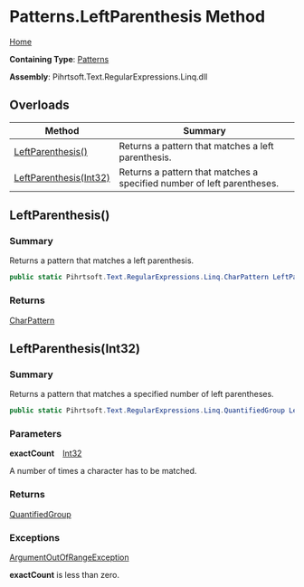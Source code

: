 # Patterns\.LeftParenthesis Method

[Home](../../../../../../README.md)

**Containing Type**: [Patterns](../README.md)

**Assembly**: Pihrtsoft\.Text\.RegularExpressions\.Linq\.dll

## Overloads

| Method | Summary |
| ------ | ------- |
| [LeftParenthesis()](#Pihrtsoft_Text_RegularExpressions_Linq_Patterns_LeftParenthesis) | Returns a pattern that matches a left parenthesis\. |
| [LeftParenthesis(Int32)](#Pihrtsoft_Text_RegularExpressions_Linq_Patterns_LeftParenthesis_System_Int32_) | Returns a pattern that matches a specified number of left parentheses\. |

## LeftParenthesis\(\) <a name="Pihrtsoft_Text_RegularExpressions_Linq_Patterns_LeftParenthesis"></a>

### Summary

Returns a pattern that matches a left parenthesis\.

```csharp
public static Pihrtsoft.Text.RegularExpressions.Linq.CharPattern LeftParenthesis()
```

### Returns

[CharPattern](../../CharPattern/README.md)

## LeftParenthesis\(Int32\) <a name="Pihrtsoft_Text_RegularExpressions_Linq_Patterns_LeftParenthesis_System_Int32_"></a>

### Summary

Returns a pattern that matches a specified number of left parentheses\.

```csharp
public static Pihrtsoft.Text.RegularExpressions.Linq.QuantifiedGroup LeftParenthesis(int exactCount)
```

### Parameters

**exactCount** &ensp; [Int32](https://docs.microsoft.com/en-us/dotnet/api/system.int32)

A number of times a character has to be matched\.

### Returns

[QuantifiedGroup](../../QuantifiedGroup/README.md)

### Exceptions

[ArgumentOutOfRangeException](https://docs.microsoft.com/en-us/dotnet/api/system.argumentoutofrangeexception)

**exactCount** is less than zero\.

